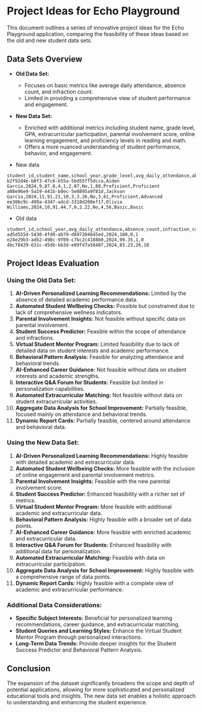 # Project Ideas for Echo Playground

This document outlines a series of innovative project ideas for the Echo Playground application, comparing the feasibility of these ideas based on the old and new student data sets.

## Data Sets Overview

* **Old Data Set:**

  * Focuses on basic metrics like average daily attendance, absence count, and infraction count.
  * Limited in providing a comprehensive view of student performance and engagement.

* **New Data Set:**

  * Enriched with additional metrics including student name, grade level, GPA, extracurricular participation, parental involvement score, online learning engagement, and proficiency levels in reading and math.
  * Offers a more nuanced understanding of student performance, behavior, and engagement.

- New data

```csv
student_id,student_name,school_year,grade_level,avg_daily_attendance,absence_count,infraction_count,gpa,participation_extracurricular,parental_involvement_score,online_learning_engagement,reading_proficiency_level,math_proficiency_level
b2f92d4e-b8f3-47c6-b55a-5bd55ff5dcca,Aiden Garcia,2024,9,87.8,4,1,2.07,No,1,80,Proficient,Proficient
a08e96e9-5a19-441b-b0ec-5e0895a9f81d,Jackson Garcia,2024,11,91.21,10,3,3.26,No,3,61,Proficient,Advanced
ee306c9c-499a-4347-adcd-3318d200ef17,Olivia Williams,2024,10,91.44,7,0,2.22,No,4,56,Basic,Basic
```
- Old data

```csv
student_id,school_year,avg_daily_attendance,absence_count,infraction_count
ad5d5554-5430-4fd0-ab79-d897204645ed,2024,100,0,1
e24e29b3-adb2-490c-9f09-c7bc2c4188b0,2024,99.35,1,0
4bc78429-631c-45db-bb3d-e09fd7a5848f,2024,83.23,26,10
```

## Project Ideas Evaluation

### Using the Old Data Set:

1. **AI-Driven Personalized Learning Recommendations:** Limited by the absence of detailed academic performance data.
2. **Automated Student Wellbeing Checks:** Possible but constrained due to lack of comprehensive wellness indicators.
3. **Parental Involvement Insights:** Not feasible without specific data on parental involvement.
4. **Student Success Predictor:** Feasible within the scope of attendance and infractions.
5. **Virtual Student Mentor Program:** Limited feasibility due to lack of detailed data on student interests and academic performance.
6. **Behavioral Pattern Analysis:** Feasible for analyzing attendance and behavioral trends.
7. **AI-Enhanced Career Guidance:** Not feasible without data on student interests and academic strengths.
8. **Interactive Q\&A Forum for Students:** Feasible but limited in personalization capabilities.
9. **Automated Extracurricular Matching:** Not feasible without data on student extracurricular activities.
10. **Aggregate Data Analysis for School Improvement:** Partially feasible, focused mainly on attendance and behavioral trends.
11. **Dynamic Report Cards:** Partially feasible, centered around attendance and behavioral data.

### Using the New Data Set:

1. **AI-Driven Personalized Learning Recommendations:** Highly feasible with detailed academic and extracurricular data.
2. **Automated Student Wellbeing Checks:** More feasible with the inclusion of online engagement and parental involvement metrics.
3. **Parental Involvement Insights:** Feasible with the new parental involvement score.
4. **Student Success Predictor:** Enhanced feasibility with a richer set of metrics.
5. **Virtual Student Mentor Program:** More feasible with additional academic and extracurricular data.
6. **Behavioral Pattern Analysis:** Highly feasible with a broader set of data points.
7. **AI-Enhanced Career Guidance:** More feasible with enriched academic and extracurricular data.
8. **Interactive Q\&A Forum for Students:** Enhanced feasibility with additional data for personalization.
9. **Automated Extracurricular Matching:** Feasible with data on extracurricular participation.
10. **Aggregate Data Analysis for School Improvement:** Highly feasible with a comprehensive range of data points.
11. **Dynamic Report Cards:** Highly feasible with a complete view of academic and extracurricular performance.

### Additional Data Considerations:

* **Specific Subject Interests:** Beneficial for personalized learning recommendations, career guidance, and extracurricular matching.
* **Student Queries and Learning Styles:** Enhance the Virtual Student Mentor Program through personalized interactions.
* **Long-Term Data Trends:** Provide deeper insights for the Student Success Predictor and Behavioral Pattern Analysis.

## Conclusion

The expansion of the dataset significantly broadens the scope and depth of potential applications, allowing for more sophisticated and personalized educational tools and insights. The new data set enables a holistic approach to understanding and enhancing the student experience.
